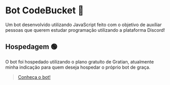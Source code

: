 # Bot CodeBucket 🤖

Um bot desenvolvido utilizando JavaScript feito com o objetivo de auxíliar pessoas que querem estudar programação utilizando a plataforma Discord!

## Hospedagem 🟢​

O bot foi hospedado utilizando o plano gratuíto de Gratian, atualmente minha indicação para quem deseja hospedar o próprio bot de graça.

> [Conheça o bot!](https://codebucketweb.web.app)